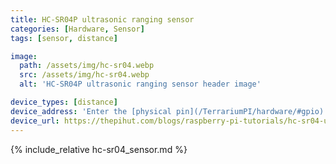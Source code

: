 ```yaml
---
title: HC-SR04P ultrasonic ranging sensor
categories: [Hardware, Sensor]
tags: [sensor, distance]

image:
  path: /assets/img/hc-sr04.webp
  src: /assets/img/hc-sr04.webp
  alt: 'HC-SR04P ultrasonic ranging sensor header image'

device_types: [distance]
device_address: 'Enter the [physical pin](/TerrariumPI/hardware/#gpio) number where the `trigger` and `echo` pins are connected in that order<br />Ex: `27,23`'
device_url: https://thepihut.com/blogs/raspberry-pi-tutorials/hc-sr04-ultrasonic-range-sensor-on-the-raspberry-pi
---
```


{% include_relative hc-sr04_sensor.md %}
